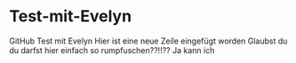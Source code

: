 # Test-mit-Evelyn
GitHub Test mit Evelyn
Hier ist eine neue Zeile eingefügt worden
Glaubst du du darfst hier einfach so rumpfuschen??!!??
Ja kann ich
